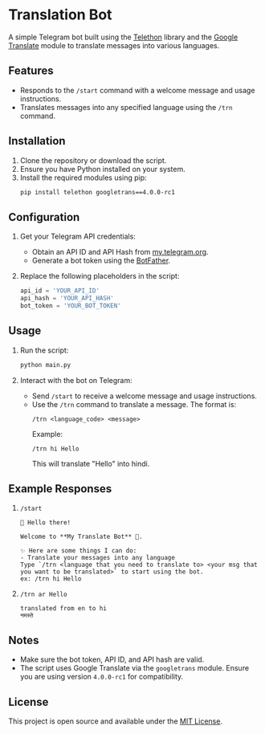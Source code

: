 # Translation Bot

A simple Telegram bot built using the [Telethon](https://docs.telethon.dev) library and the [Google Translate](https://pypi.org/project/googletrans/) module to translate messages into various languages.

## Features
- Responds to the `/start` command with a welcome message and usage instructions.
- Translates messages into any specified language using the `/trn` command.

## Installation

1. Clone the repository or download the script.
2. Ensure you have Python installed on your system.
3. Install the required modules using pip:
   ```bash
   pip install telethon googletrans==4.0.0-rc1
   ```

## Configuration

1. Get your Telegram API credentials:
   - Obtain an API ID and API Hash from [my.telegram.org](https://my.telegram.org/).
   - Generate a bot token using the [BotFather](https://core.telegram.org/bots#botfather).

2. Replace the following placeholders in the script:
   ```python
   api_id = 'YOUR_API_ID'
   api_hash = 'YOUR_API_HASH'
   bot_token = 'YOUR_BOT_TOKEN'
   ```

## Usage

1. Run the script:
   ```bash
   python main.py
   ```

2. Interact with the bot on Telegram:

   - Send `/start` to receive a welcome message and usage instructions.
   - Use the `/trn` command to translate a message. The format is:
     ```
     /trn <language_code> <message>
     ```
     Example:
     ```
     /trn hi Hello
     ```
     This will translate "Hello" into hindi.

## Example Responses

1. `/start`
   ```
   👋 Hello there!

   Welcome to **My Translate Bot** 🤖.

   ✨ Here are some things I can do:
   - Translate your messages into any language
   Type `/trn <language that you need to translate to> <your msg that you want to be translated>` to start using the bot.
   ex: /trn hi Hello
   ```

2. `/trn ar Hello`
   ```
   translated from en to hi
   नमस्ते
   ```

## Notes
- Make sure the bot token, API ID, and API hash are valid.
- The script uses Google Translate via the `googletrans` module. Ensure you are using version `4.0.0-rc1` for compatibility.

## License
This project is open source and available under the [MIT License](LICENSE).
